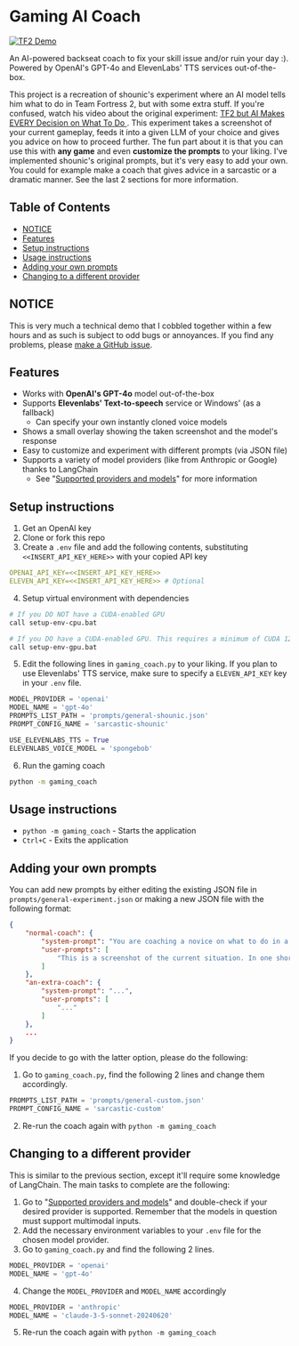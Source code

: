 # Gaming AI Coach

[![TF2 Demo](https://img.youtube.com/vi/CdrKLB4EhMk/maxresdefault.jpg)](https://youtu.be/CdrKLB4EhMk)

An AI-powered backseat coach to fix your skill issue and/or ruin your day :). Powered by OpenAI's GPT-4o and ElevenLabs' TTS services out-of-the-box.

This project is a recreation of shounic's experiment where an AI model tells him what to do in Team Fortress 2, but with some extra stuff. If you're confused, watch his video about the original experiment: [TF2 but AI Makes EVERY Decision on What To Do
](https://www.youtube.com/watch?v=Z2eduTNisYA). This experiment takes a screenshot of your current gameplay, feeds it into a given LLM of your choice and gives you advice on how to proceed further. The fun part about it is that you can use this with **any game** and even **customize the prompts** to your liking. I've implemented shounic's original prompts, but it's very easy to add your own. You could for example make a coach that gives advice in a sarcastic or a dramatic manner. See the last 2 sections for more information.

## Table of Contents
* [NOTICE](#notice)
* [Features](#features)
* [Setup instructions](#setup-instructions)
* [Usage instructions](#usage-instructions)
* [Adding your own prompts](#adding-your-own-prompts)
* [Changing to a different provider](#changing-to-a-different-provider)

## NOTICE
This is very much a technical demo that I cobbled together within a few hours and as such is subject to odd bugs or annoyances. If you find any problems, please [make a GitHub issue](https://github.com/tejashah88/gaming-ai-coach/issues).

## Features
* Works with **OpenAI's GPT-4o** model out-of-the-box
* Supports **Elevenlabs' Text-to-speech** service or Windows' (as a fallback)
  * Can specify your own instantly cloned voice models
* Shows a small overlay showing the taken screenshot and the model's response
* Easy to customize and experiment with different prompts (via JSON file)
* Supports a variety of model providers (like from Anthropic or Google) thanks to LangChain
  * See "[Supported providers and models](SUPPORTED_PROVIDERS_MODELS.md)" for more information

## Setup instructions
1. Get an OpenAI key
2. Clone or fork this repo
3. Create a `.env` file and add the following contents, substituting `<<INSERT_API_KEY_HERE>>` with your copied API key
```yaml
OPENAI_API_KEY=<<INSERT_API_KEY_HERE>>
ELEVEN_API_KEY=<<INSERT_API_KEY_HERE>> # Optional
```
4. Setup virtual environment with dependencies
```bash
# If you DO NOT have a CUDA-enabled GPU
call setup-env-cpu.bat

# If you DO have a CUDA-enabled GPU. This requires a minimum of CUDA 12.4 to be installed
call setup-env-gpu.bat
```
5. Edit the following lines in `gaming_coach.py` to your liking. If you plan to use Elevenlabs' TTS service, make sure to specify a `ELEVEN_API_KEY` key in your `.env` file.
```python
MODEL_PROVIDER = 'openai'
MODEL_NAME = 'gpt-4o'
PROMPTS_LIST_PATH = 'prompts/general-shounic.json'
PROMPT_CONFIG_NAME = 'sarcastic-shounic'

USE_ELEVENLABS_TTS = True
ELEVENLABS_VOICE_MODEL = 'spongebob'
```
6. Run the gaming coach
```bash
python -m gaming_coach
```

## Usage instructions
* `python -m gaming_coach` - Starts the application
* `Ctrl+C` - Exits the application

## Adding your own prompts
You can add new prompts by either editing the existing JSON file in `prompts/general-experiment.json` or making a new JSON file with the following format:
```json
{
    "normal-coach": {
        "system-prompt": "You are coaching a novice on what to do in a video game. You need to tell him exactly what to do and what's the best course of action in the given moment. The person you are coaching is playing right now, so keep instructions to one sentence.",
        "user-prompts": [
            "This is a screenshot of the current situation. In one short sentence, please tell me exactly what I should do next? Deliver your repsonse concisely, neutrally and without bias."
        ]
    },
    "an-extra-coach": {
        "system-prompt": "...",
        "user-prompts": [
            "..."
        ]
    },
    ...
}
```

If you decide to go with the latter option, please do the following:
1. Go to `gaming_coach.py`, find the following 2 lines and change them accordingly.
```python
PROMPTS_LIST_PATH = 'prompts/general-custom.json'
PROMPT_CONFIG_NAME = 'sarcastic-custom'
```
2. Re-run the coach again with `python -m gaming_coach`

## Changing to a different provider
This is similar to the previous section, except it'll require some knowledge of LangChain. The main tasks to complete are the following:
1. Go to "[Supported providers and models](SUPPORTED_PROVIDERS_MODELS.md)" and double-check if your desired provider is supported. Remember that the models in question must support multimodal inputs.
2. Add the necessary environment variables to your `.env` file for the chosen model provider.
3. Go to `gaming_coach.py` and find the following 2 lines.
```python
MODEL_PROVIDER = 'openai'
MODEL_NAME = 'gpt-4o'
```
4. Change the `MODEL_PROVIDER` and `MODEL_NAME` accordingly
```python
MODEL_PROVIDER = 'anthropic'
MODEL_NAME = 'claude-3-5-sonnet-20240620'
```
5. Re-run the coach again with `python -m gaming_coach`
